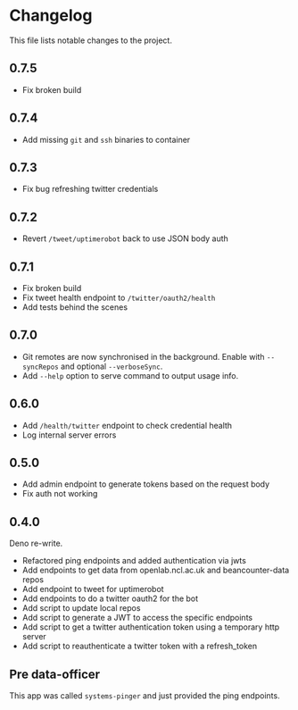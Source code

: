 # Changelog

This file lists notable changes to the project.

## 0.7.5

- Fix broken build

## 0.7.4

- Add missing `git` and `ssh` binaries to container

## 0.7.3

- Fix bug refreshing twitter credentials

## 0.7.2

- Revert `/tweet/uptimerobot` back to use JSON body auth

## 0.7.1

- Fix broken build
- Fix tweet health endpoint to `/twitter/oauth2/health`
- Add tests behind the scenes

## 0.7.0

- Git remotes are now synchronised in the background. Enable with `--syncRepos`
  and optional `--verboseSync`.
- Add `--help` option to serve command to output usage info.

## 0.6.0

- Add `/health/twitter` endpoint to check credential health
- Log internal server errors

## 0.5.0

- Add admin endpoint to generate tokens based on the request body
- Fix auth not working

## 0.4.0

Deno re-write.

- Refactored ping endpoints and added authentication via jwts
- Add endpoints to get data from openlab.ncl.ac.uk and beancounter-data repos
- Add endpoint to tweet for uptimerobot
- Add endpoints to do a twitter oauth2 for the bot
- Add script to update local repos
- Add script to generate a JWT to access the specific endpoints
- Add script to get a twitter authentication token using a temporary http server
- Add script to reauthenticate a twitter token with a refresh_token

## Pre data-officer

This app was called `systems-pinger` and just provided the ping endpoints.
